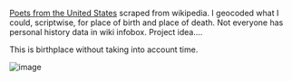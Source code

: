 [Poets from the United States](https://en.wikipedia.org/wiki/List_of_poets_from_the_United_States) scraped from wikipedia. I geocoded what I could, scriptwise, for place of birth and place of death. Not everyone has personal history data in wiki infobox. Project idea....


This is birthplace without taking into account time.


![image](https://github.com/briggsreschke/gis-data/assets/16325768/f13bd050-1783-4c77-a63b-881ac6f5d0c3)
